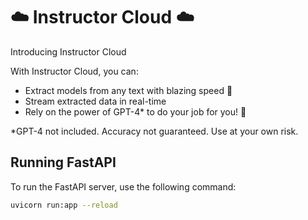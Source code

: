 # ☁️ Instructor Cloud ☁️

Introducing Instructor Cloud

With Instructor Cloud, you can:

- Extract models from any text with blazing speed 🚀
- Stream extracted data in real-time
- Rely on the power of GPT-4* to do your job for you! 🤖

*GPT-4 not included. Accuracy not guaranteed. Use at your own risk.

## Running FastAPI

To run the FastAPI server, use the following command:

```sh
uvicorn run:app --reload
```